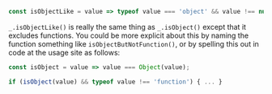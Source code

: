 ```javascript
const isObjectLike = value => typeof value === 'object' && value !== null;
```

`_.isObjectLike()` is really the same thing as `_.isObject()` except that it excludes functions. You could be more explicit about this by naming the function something like `isObjectButNotFunction()`, or by spelling this out in code at the usage site as follows:

```javascript
const isObject = value => value === Object(value);

if (isObject(value) && typeof value !== 'function') { ... }
```
